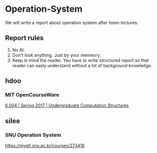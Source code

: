 # Operation-System

We will write a report about operation system after listen lectures. 

## Report rules
1. No AI.
2. Don't look anything. Just by your memeory.
3. Keep in mind the reader. You have to write structured report so that reader can easly understand without a lot of background knowledge.

## hdoo
### MIT OpenCourseWare
 [6.004 | Spring 2017 | Undergraduate Computation Structures](https://ocw.mit.edu/courses/6-004-computation-structures-spring-2017/)

## silee
### SNU Operation System
https://myetl.snu.ac.kr/courses/273418
